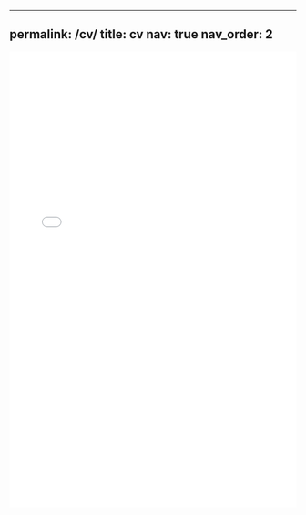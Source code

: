 <!-- 
---
layout: cv
permalink: /cv/
title: cv
nav: true
nav_order: 2
#cv_pdf: example_pdf.pdf
cv_pdf: CV_muchrosidi_ok.pdf
---
-->
---
permalink: /cv/
title: cv
nav: true
nav_order: 2
---


<!-- This will open the pdf directly, but delete cv.html in _layouts first - Rosidi -->
<!--   -->
<embed src="{{ '/assets/pdf/CV_muchrosidi_ok.pdf' }}" width="100%" height="800px" type="application/pdf">











